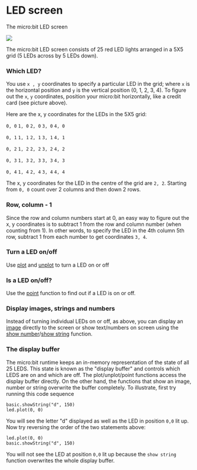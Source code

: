 # LED screen

The micro:bit LED screen 

![](/static/mb/device/screen-0.png)

The micro:bit LED screen consists of 25 red LED lights arranged in a 5X5 grid (5 LEDs across by 5 LEDs down).

### Which LED?

You use ``x , y`` coordinates to specify a particular LED in the grid; where ``x`` is the horizontal position and ``y`` is the vertical position (0, 1, 2, 3, 4). To figure out the ``x``, ``y`` coordinates, position your micro:bit horizontally, like a credit card (see picture above).

Here are the x, y coordinates for the LEDs in the 5X5 grid:

`0, 0` `1, 0` `2, 0` `3, 0` `4, 0`

`0, 1` `1, 1` `2, 1` `3, 1` `4, 1`

`0, 2` `1, 2` `2, 2` `3, 2` `4, 2`

`0, 3` `1, 3` `2, 3` `3, 3` `4, 3`

`0, 4` `1, 4` `2, 4` `3, 4` `4, 4`

The x, y coordinates for the LED in the centre of the grid are `2, 2`. Starting from `0, 0` count over 2 columns and then down 2 rows.

### Row, column - 1

Since the row and column numbers start at 0, an easy way to figure out the x, y coordinates is to subtract 1 from the row and column number (when counting from 1). In other words, to specify the LED in the 4th column 5th row, subtract 1 from each number to get coordinates `3, 4`.

### Turn a LED on/off

Use [plot](/microbit/led/plot) and [unplot](/microbit/led/unplot) to turn a LED on or off

### Is a LED on/off?

Use the [point](/microbit/led/point) function to find out if a LED is on or off.

### Display images, strings and numbers

Instead of turning individual LEDs on or off, as above, you can display an [image](/microbit/reference/image/image) directly to the screen or show text/numbers on screen using the [show number](/microbit/reference/basic/show-number)/[show string](/microbit/reference/basic/show-string) function.

### The display buffer

The micro:bit runtime keeps an in-memory representation of the state of all 25 LEDS. This state is known as the "display buffer" and controls which LEDS are on and which are off. The plot/unplot/point functions access the display buffer directly. On the other hand, the functions that show an image, number or string overwrite the buffer completely. To illustrate, first try running this code sequence

```
basic.showString("d", 150)
led.plot(0, 0)
```

You will see the letter "d" displayed as well as the LED in position `0,0` lit up. Now try reversing the order of the two statements above:

```
led.plot(0, 0)
basic.showString("d", 150)
```

You will not see the LED at position `0,0` lit up because the `show string` function overwrites the whole display buffer.

